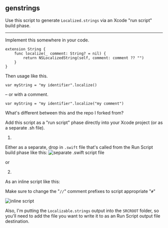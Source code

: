 genstrings
----

Use this script to generate `Localized.strings` via an Xcode "run script" build phase.

----

Implement this somewhere in your code.

    extension String {
        func localize(_ comment: String? = nil) {
            return NSLocalizedString(self, comment: comment ?? "")
        }
    }

Then usage like this.

    var myString = "my identifier".localize()

– or with a comment.

    var myString = "my identifier".localize("my comment")

What's different between this and the repo I forked from?

Add this script as a "run script" phase directly into your Xcode project (or as a separate .sh file).

1)

Either as a separate, drop in `.swift` file that's called from the Run Script build phase like this:
![separate .swift script file][swiftscript]

[swiftscript]: https://i.imgur.com/TFFaGwFl.jpg "Separate Swift Script"

or

2)

As an inline script like this:

Make sure to change the "`//`" comment prefixes to script appropriate "`#`"

![inline script][inlinescript]

[inlinescript]: https://i.imgur.com/AslL0uol.jpg "Separate Swift Script"

Also, I'm putting the `Localizable.strings` output into the `SRCROOT` folder, so you'll need to add the file you want to write it to as an Run Script output file destination.

